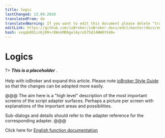 ```yaml
---
title: logic
lastChanged: 13.09.2018
translatedFrom: de
translatedWarning: If you want to edit this document please delete "translatedFrom" field, elsewise this document will be translated automatically again
editLink: https://github.com/ioBroker/ioBroker.docs/edit/master/docs/en/logic/README.md
hash: vxqqk0O1inbjH9+/8WxkMD6gelAyro575dJ4WW8YX40=
---
```

# Logics
?> ***This is a placeholder*** .<br><br> Help with ioBroker and expand this article. Please note [ioBroker Style Guide](community/styleguidedoc) so that the changes can be adopted more easily.

@@@ The aim here is a "high level" description of the most important screens of the script adapter surfaces. Perhaps a picture per screen with explanations of the important areas and possibilities.

Sub-dialogs and details should refer to the adapter reference for the corresponding adapter.
@@@

Click here for [English function documentation](https://github.com/ioBroker/ioBroker.javascript/blob/master/docs/en/javascript.md)